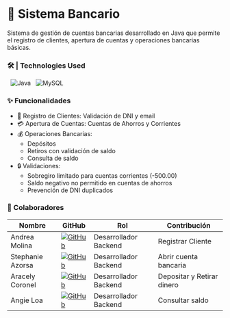 # 🏦 Sistema Bancario

Sistema de gestión de cuentas bancarias desarrollado en Java que permite el registro de clientes, apertura de cuentas y operaciones bancarias básicas.

### 🛠 | Technologies Used

&#160; ![Java](https://img.shields.io/badge/-Java-333333?style=flat&logo=Java&logoColor=007396)
&#160; ![MySQL](https://img.shields.io/badge/-MySQL-333333?style=flat&logo=mysql)

### ✨ Funcionalidades

- 👥 Registro de Clientes: Validación de DNI y email
- 💳 Apertura de Cuentas: Cuentas de Ahorros y Corrientes
- 💰 Operaciones Bancarias:
    - Depósitos
    - Retiros con validación de saldo
    - Consulta de saldo
- 🔒 Validaciones:
    - Sobregiro limitado para cuentas corrientes (-500.00)
    - Saldo negativo no permitido en cuentas de ahorros
    - Prevención de DNI duplicados

### 👥 Colaboradores

| Nombre           | GitHub                                                                                                                            | Rol                   | Contribución               |
|------------------|-----------------------------------------------------------------------------------------------------------------------------------|-----------------------|----------------------------|
| Andrea Molina    | [![GitHub](https://img.shields.io/badge/GitHub-@Moliinaandy-pink?style=flat&logo=github)](https://github.com/Moliinaandy)         | Desarrollador Backend | Registrar Cliente          |
| Stephanie Azorsa | [![GitHub](https://img.shields.io/badge/GitHub-@StephanieAzorsa-pink?style=flat&logo=github)](https://github.com/StephanieAzorsa) | Desarrollador Backend | Abrir cuenta bancaria      |
| Aracely Coronel  | [![GitHub](https://img.shields.io/badge/GitHub-@jaz123456789-pink?style=flat&logo=github)](https://github.com/jaz123456789)       | Desarrollador Backend | Depositar y Retirar dinero |
| Angie Loa        | [![GitHub](https://img.shields.io/badge/GitHub-@AngieLoaPacora-pink?style=flat&logo=github)](https://github.com/AngieLoaPacora)   | Desarrollador Backend | Consultar saldo            |

